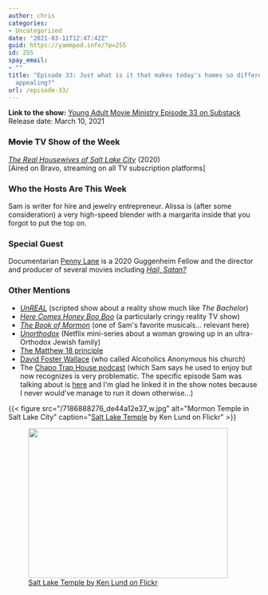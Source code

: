 ```yaml
---
author: chris
categories:
- Uncategorized
date: "2021-03-11T12:47:42Z"
guid: https://yammpod.info/?p=255
id: 255
spay_email:
- ""
title: "Episode 33: Just what is it that makes today's homes so different, so
  appealing?"
url: /episode-33/
---
```

 

**Link to the show:** [Young Adult Movie Ministry Episode 33 on Substack](https://yammpod.substack.com/p/episode-33-just-what-is-it-that-makes)  
Release date: March 10, 2021

### ~~Movie~~ TV Show of the Week

_[The Real Housewives of Salt Lake City](https://www.imdb.com/title/tt2528814)_ (2020)  
[Aired on Bravo, streaming on all TV subscription platforms]

### Who the Hosts Are This Week

Sam is writer for hire and jewelry entrepreneur. Alissa is (after some consideration) a very high-speed blender with a margarita inside that you forgot to put the top on.

### Special Guest

Documentarian [Penny Lane](https://pennylaneismyrealname.com/) is a 2020 Guggenheim Fellow and the director and producer of several movies including [_Hail, Satan?_](https://www.imdb.com/title/tt9358044/?ref_=nm_ov_bio_lk3)

### Other Mentions

  * _[UnREAL](https://www.imdb.com/title/tt3314218/?ref_=nv_sr_srsg_0)_ (scripted show about a reality show much like _The Bachelor_)
  * _[Here Comes Honey Boo Boo](https://www.imdb.com/title/tt2288050/?ref_=nv_sr_srsg_0)_ (a particularly cringy reality TV show)
  * _[The Book of Mormon](https://en.wikipedia.org/wiki/The_Book_of_Mormon_(musical))_ (one of Sam's favorite musicals&#8230; relevant here)
  * _[Unorthodox](https://www.imdb.com/title/tt9815454/?ref_=nv_sr_srsg_0)_ (Netflix mini-series about a woman growing up in an ultra-Orthodox Jewish family)
  * [The Matthew 18 principle](https://en.wikipedia.org/wiki/Matthew_18#Reconciling_brethren_(18:15%E2%80%9335))
  * [David Foster Wallace](https://en.wikipedia.org/wiki/David_Foster_Wallace) (who called Alcoholics Anonymous his church)
  * The [Chapo Trap House podcast](https://soundcloud.com/chapo-trap-house) (which Sam says he used to enjoy but now recognizes is very problematic. The specific episode Sam was talking about is [here](https://soundcloud.com/chapo-trap-house/episode-82-war-is-heck-feat-pisspiggranddad-21317) and I'm glad he linked it in the show notes because I never would've manage to run it down otherwise...)

{{< figure src="/7186888276_de44a12e37_w.jpg" alt="Mormon Temple in Salt Lake City" caption="[Salt Lake Temple](https://www.flickr.com/photos/kenlund/7186888276) by Ken Lund on Flickr" >}}

<div class="wp-block-image">
  <figure class="aligncenter size-large"><img loading="lazy" width="400" height="300" src="https://yammpod.info/wp-content/uploads/2021/03/7186888276_de44a12e37_w.jpg" alt="" class="wp-image-261" srcset="https://yammpod.info/wp-content/uploads/2021/03/7186888276_de44a12e37_w.jpg 400w, https://yammpod.info/wp-content/uploads/2021/03/7186888276_de44a12e37_w-300x225.jpg 300w" sizes="(max-width: 400px) 100vw, 400px" /><figcaption><a href="https://www.flickr.com/photos/kenlund/7186888276">Salt Lake Temple by Ken Lund on Flickr</a></figcaption></figure>
</div>